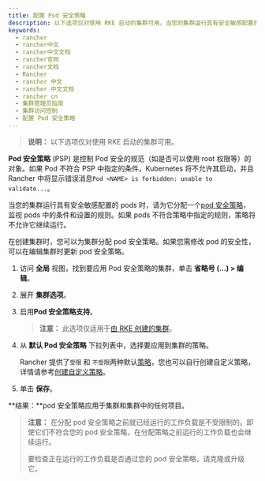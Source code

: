 ```yaml
---
title: 配置 Pod 安全策略
description: 以下选项仅对使用 RKE 启动的集群可用。当您的集群运行具有安全敏感配置的 pods 时，为它分配一个pod 安全策略，这是一组用于监视 pods 中的条件和设置的规则。如果 pods 不符合策略中指定的规则，策略将不允许它继续运行。
keywords:
  - rancher
  - rancher中文
  - rancher中文文档
  - rancher官网
  - rancher文档
  - Rancher
  - rancher 中文
  - rancher 中文文档
  - rancher cn
  - 集群管理员指南
  - 集群访问控制
  - 配置 Pod 安全策略
---
```


> **说明：** 以下选项仅对使用 RKE 启动的集群可用。

**Pod 安全策略** (PSP) 是控制 Pod 安全的规范（如是否可以使用 root 权限等）的对象。如果 Pod 不符合 PSP 中指定的条件，Kubernetes 将不允许其启动，并且 Rancher 中将显示错误消息`Pod <NAME> is forbidden: unable to validate...`。

当您的集群运行具有安全敏感配置的 pods 时，请为它分配一个[pod 安全策略](/docs/rancher2/admin-settings/pod-security-policies/)，监视 pods 中的条件和设置的规则。如果 pods 不符合策略中指定的规则，策略将不允许它继续运行。

在创建集群时，您可以为集群分配 pod 安全策略。如果您需修改 pod 的安全性，可以在编辑集群时更新 pod 安全策略。

1. 访问 **全局** 视图，找到要应用 Pod 安全策略的集群，单击 **省略号 (...) > 编辑**。

2. 展开 **集群选项**。

3. 启用**Pod 安全策略支持**。

   > **注意：** 此选项仅适用于[由 RKE 创建的集群](/docs/rancher2/cluster-provisioning/rke-clusters/)。

4. 从 **默认 Pod 安全策略** 下拉列表中，选择要应用到集群的策略。

   Rancher 提供了`受限` 和 `不受限`两种默认[策略](/docs/rancher2/admin-settings/pod-security-policies/)，您也可以自行创建自定义策略，详情请参考[创建自定义策略](/docs/rancher2/admin-settings/pod-security-policies/)。

5. 单击 **保存**。

**结果：**pod 安全策略应用于集群和集群中的任何项目。

> **注意：** 在分配 pod 安全策略之前就已经运行的工作负载是不受限制的。即使它们不符合您的 pod 安全策略，在分配策略之前运行的工作负载也会继续运行。
>
> 要检查正在运行的工作负载是否通过您的 pod 安全策略，请克隆或升级它。
